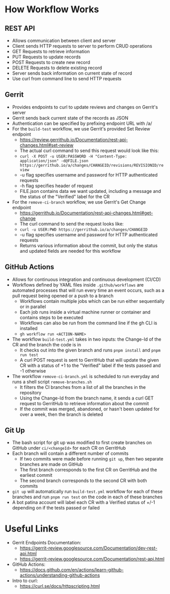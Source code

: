 # How Workflow Works
## REST API
  - Allows communication between client and server
  - Client sends HTTP requests to server to perform CRUD operations
  - GET Requests to retrieve information
  - PUT Requests to update records
  - POST Requests to create new record
  - DELETE Requests to delete existing record
  - Server sends back information on current state of record
  - Use curl from command line to send HTTP requests
## Gerrit
  - Provides endpoints to curl to update reviews and changes on Gerrit's server
  - Gerrit sends back current state of the records as JSON
  - Authentication can be specified by prefixing endpoint URL with /a/
  - For the `build-test` workflow, we use Gerrit's provided Set Review endpoint
    - https://review.gerrithub.io/Documentation/rest-api-changes.html#set-review
    - The actual curl command to send this request would look like this:
    - `curl -X POST -u USER:PASSWORD -H "Content-Type: application/json" -d@FILE.json https://gerrithub.io/a/changes/CHANGEID/revisions/REVISIONID/review`
    - -u flag specifies username and password for HTTP authenticated requests
    - -h flag specifies header of request
    - FILE.json contains data we want updated, including a message and the status of the "Verified" label for the CR
  - For the `remove-ci-branch` workflow, we use Gerrit's Get Change endpoint
    - https://gerrithub.io/Documentation/rest-api-changes.html#get-change
    - The curl command to send the request looks like:
    - `curl -u USER:PWD https://gerrithub.io/a/changes/CHANGEID`
    - -u flag specifies username and password for HTTP authenticated requests
    - Returns various information about the commit, but only the status and updated fields are needed for this workflow
## GitHub Actions
  - Allows for continuous integration and continuous development (CI/CD)
  - Workflows defined by YAML files inside `.github/workflows` are automated processes that will run every time an event occurs, such as a pull request being opened or a push to a branch
    - Workflows contain multiple jobs which can be run either sequentially or in parallel
    - Each job runs inside a virtual machine runner or container and contains steps to be executed
    - Workflows can also be run from the command line if the gh CLI is installed
    - `gh workflow run <ACTION-NAME>`
  - The workflow `build-test.yml` takes in two inputs: the Change-Id of the CR and the branch the code is in
    - It checks out into the given branch and runs `pnpm install` and `pnpm run test`
    - A curl POST request is sent to GerritHub that will update the given CR with a status of +1 to the "Verified" label if the tests passed and -1 otherwise
  - The workflow `remove-ci-branch.yml` is scheduled to run everyday and runs a shell script `remove-branches.sh`
    - It filters the CI branches from a list of all the branches in the repository
    - Using the Change-Id from the branch name, it sends a curl GET request to GerritHub to retrieve information about the commit
    - If the commit was merged, abandoned, or hasn't been updated for over a week, then the branch is deleted
## Git Up
- The bash script for git up was modified to first create branches on GitHub under `ci/<changeId>` for each CR on GerritHub
- Each branch will contain a different number of commits
  - If two commits were made before running `git up`, then two separate branches are made on GitHub
  - The first branch corresponds to the first CR on GerritHub and the earliest commit
  - The second branch corresponds to the second CR with both commits
- `git up` will automatically run `build-test.yml` workflow for each of these branches and run `pnpm run test` on the code in each of these branches
- A bot patina account will label each CR with a Verified status of +/-1 depending on if the tests passed or failed



# Useful Links
- Gerrit Endpoints Documentation:
  - https://gerrit-review.googlesource.com/Documentation/dev-rest-api.html
  - https://gerrit-review.googlesource.com/Documentation/rest-api.html
- GitHub Actions:
  - https://docs.github.com/en/actions/learn-github-actions/understanding-github-actions
- Intro to curl:
  - https://curl.se/docs/httpscripting.html

